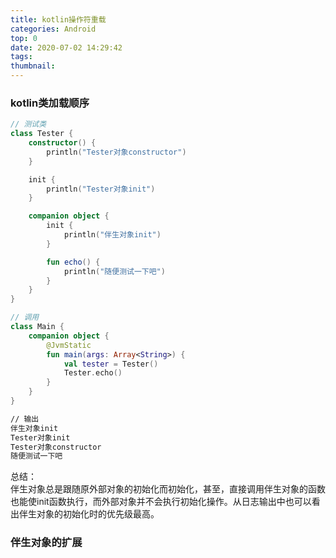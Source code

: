 ```yaml
---
title: kotlin操作符重载
categories: Android
top: 0
date: 2020-07-02 14:29:42
tags:
thumbnail:
---
```



### kotlin类加载顺序

```kotlin
// 测试类
class Tester {
    constructor() {
        println("Tester对象constructor")
    }

    init {
        println("Tester对象init")
    }

    companion object {
        init {
            println("伴生对象init")
        }

        fun echo() {
            println("随便测试一下吧")
        }
    }
}

// 调用
class Main {
    companion object {
        @JvmStatic
        fun main(args: Array<String>) {
            val tester = Tester()
            Tester.echo()
        }
    }
}
```

```cmd
// 输出
伴生对象init
Tester对象init
Tester对象constructor
随便测试一下吧
```

总结：  
伴生对象总是跟随原外部对象的初始化而初始化，甚至，直接调用伴生对象的函数也能使init函数执行，而外部对象并不会执行初始化操作。从日志输出中也可以看出伴生对象的初始化时的优先级最高。

### 伴生对象的扩展